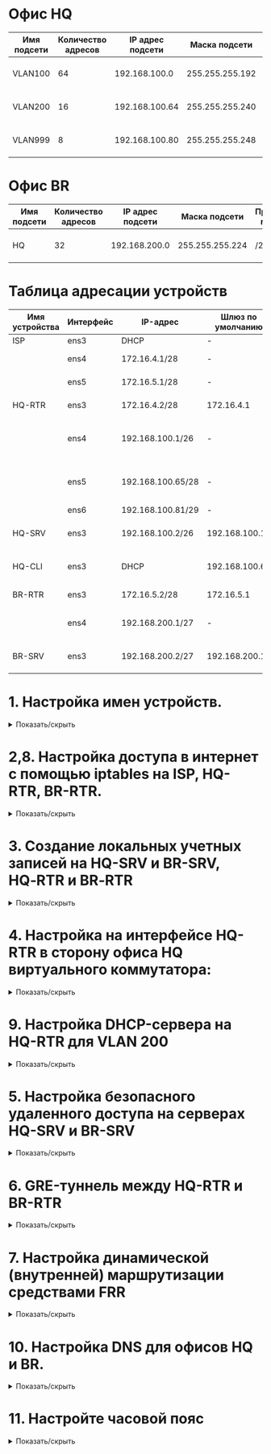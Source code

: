 # Офис HQ
Имя подсети | Количество адресов | IP адрес подсети  | Маска подсети      | Префикс маски | Диапазон адресов
----------- | ------------------ | ----------------- | ------------------ | ------------- | -------------------------------------
VLAN100     | 64                 | 192.168.100.0     | 255.255.255.192    | /26           | 192.168.100.1 - 192.168.100.62
VLAN200     | 16                 | 192.168.100.64    | 255.255.255.240    | /28           | 192.168.100.65 - 192.168.100.78
VLAN999     | 8                  | 192.168.100.80    | 255.255.255.248    | /29           | 192.168.100.81 - 192.168.100.86

# Офис BR
Имя подсети | Количество адресов | IP адрес подсети  | Маска подсети      | Префикс маски | Диапазон адресов
----------- | ------------------ | ----------------- | ------------------ | ------------- | -------------------------------------
HQ          | 32                 | 192.168.200.0     | 255.255.255.224    | /27           | 192.168.200.1 - 192.168.200.30

# Таблица адресации устройств
| Имя устройства | Интерфейс | IP-адрес          | Шлюз по умолчанию | Сеть                          |
|----------------|-----------|-------------------|-------------------|-------------------------------|
| ISP            | ens3      | DHCP              | -                 | Internet                      |
|                | ens4      | 172.16.4.1/28     | -                 | ISP_HQ-RTR                    |
|                | ens5      | 172.16.5.1/28     | -                 | ISP_BR-RTR                    |
| HQ-RTR         | ens3      | 172.16.4.2/28     | 172.16.4.1        | ISP_HQ-RTR                    |
|                | ens4      | 192.168.100.1/26  | -                 | HQ-RTR_HQ-SRV (VLAN100)       |
|                | ens5      | 192.168.100.65/28 | -                 | HQ-RTR_HQ-CLI (VLAN200)       |
|                | ens6      | 192.168.100.81/29 | -                 | VLAN999                       |
| HQ-SRV         | ens3      | 192.168.100.2/26  | 192.168.100.1     | HQ-RTR_HQ-SRV                 |
| HQ-CLI         | ens3      | DHCP              | 192.168.100.65    | HQ-RTR_HQ-CLI                 |
| BR-RTR         | ens3      | 172.16.5.2/28     | 172.16.5.1        | ISP_BR-RTR                    |
|                | ens4      | 192.168.200.1/27  | -                 | BR-RTR_BR-SRV                 |
| BR-SRV         | ens3      | 192.168.200.2/27  | 192.168.200.1     | BR-RTR_BR-SRV                 |


# 1. Настройка имен устройств.</summary>

<details>
<summary>Показать/скрыть</summary>
 
  1.1. Изменение файла /etc/hostname
*     sudo nano /etc/hostname

*     isp.au-team.irpo
*     hq-rtr.au-team.irpo
*     hq-srv.au-team.irpo
*     hq-cli.au-team.irpo
*     br-rtr.au-team.irpo
*     br-srv.au-team.irpo

  1.2. Изменение файла /etc/hosts
  
*     sudo nano /etc/hosts

*     127.0.1.1       isp.au-team.irpo
*     127.0.1.1       hq-rtr.au-team.irpo
*     127.0.1.1       hq-srv.au-team.irpo
*     127.0.1.1       hq-cli.au-team.irpo
*     127.0.1.1       br-rtr.au-team.irpo
*     127.0.1.1       br-srv.au-team.irpo

 1.3. Задаем IP адреса сетевым интерфейсам согласно таблицы адресации, nmtui.

Настройка ISP

Internet-ISP ens3 auto
![image](https://github.com/user-attachments/assets/e012e0d8-bca7-4fe3-adcd-38017815dd89)

ISP_HQ-RTR ens4 172.16.4.1/28
![image](https://github.com/user-attachments/assets/7af6319a-6305-4a24-b929-16a23785aab2)

ISP_BR-RTR ens5 172.16.5.1/28
![image](https://github.com/user-attachments/assets/07e3d94e-56ac-418b-8c2b-aa2c48651acd)

Настройка HQ-RTR

ISP_HQ-RTR ens3 172.16.4.2/28 Шлюз 172.16.4.1 Серверы DNS 77.88.8.8
![image](https://github.com/user-attachments/assets/5e7d56e3-e297-4d39-a903-6f47030121fd)

Настройка ens4, ens5, ens6 будет произведена при настройке VLAN

Настройка HQ-SRV

HQ-RTR_HQ-SRV ens3 192.168.100.2/26 Шлюз 192.168.100.1 Серверы DNS 77.88.8.8
![image](https://github.com/user-attachments/assets/9d175cba-ea1b-4b82-82ff-760767cf0edb)

Настройка HQ-CLI

Получает IP – адрес по DHCP
![image](https://github.com/user-attachments/assets/b658b1f5-3131-4959-855f-11508b948bd7)


Настройка BR-RTR

ISP-BR-RTR ens3 172.16.5.2/28 Шлюз 172.16.5.1 Серверы DNS 77.88.8.8
![image](https://github.com/user-attachments/assets/fd020c4c-97a9-4134-b3b1-29a23fdaa1a6)

BR-RTR-BR-SRV ens4 192.168.200.1/27
![image](https://github.com/user-attachments/assets/b4d39c1d-2e3e-4525-99a9-5328e1ab0599)

Настройка BR-SRV

BR-RTR_BR-SRV ens3 192.168.200.2/27 Шлюз 192.168.200.1
![image](https://github.com/user-attachments/assets/fde2d2d3-d96d-4dfa-a8ab-54ade00a5f00)

Проверить результат настройки IP-адресов можно с помощью команд:

*     ip –c a
*     ip –c –br a

1.4 Маршрутизация транзитных IP-пакетов

Включить пересылку пакетов между интерфейсами на ISP, HQ-RTR, BR-RTR.
*     nano /etc/sysctl.conf
net.ipv4.ip_forward=1
*     sysctl -p
</details>


# 2,8. Настройка доступа в интернет с помощью iptables на ISP, HQ-RTR, BR-RTR.
<details>
<summary>Показать/скрыть</summary>

*     iptables -t nat -A POSTROUTING -o ens3 -j MASQUERADE

Сохранение iptables‑правил

*     apt update

*     apt install iptables-persistent

Если впоследствии потребуется сохранить изменённые правила:

*     sudo iptables-save | sudo tee /etc/iptables/rules.v4

Проверка iptables‑правил:

*     sudo iptables -t nat -L -n -v
</details>

# 3. Создание локальных учетных записей на HQ-SRV и BR-SRV, HQ‑RTR и BR‑RTR
<details>
<summary>Показать/скрыть</summary>
 
Создание локальных учетных записей на серверах HQ-SRV и BR-SRV.

*     sudo useradd sshuser -u 1010 -U
*     sudo passwd sshuser
*     P@ssw0rd

Предоставление прав sudo без запроса пароля

*     sudo usermod -aG sudo sshuser

*     sudo visudo

*     sshuser ALL=(ALL) NOPASSWD: ALL

Выполняем вход под пользователем sshuser и выполняем sudo -i

Создание пользователя net_admin на маршрутизаторах HQ‑RTR и BR‑RTR

*     sudo useradd net_admin -U

*     sudo passwd net_admin

*     P@$$word

Предоставление привилегий sudo без запроса пароля

*     sudo usermod -aG sudo net_admin

*     sudo visudo

*     net_admin ALL=(ALL) NOPASSWD: ALL
</details>

# 4. Настройка на интерфейсе HQ-RTR в сторону офиса HQ виртуального коммутатора:
<details>
<summary>Показать/скрыть</summary>
 
4.1. Установка необходимых пакетов

*     sudo apt update

*     sudo apt install -y openvswitch-switch isc-dhcp-server

4.2. Запуск и автозапуск службы Open vSwitch

*     sudo systemctl enable --now openvswitch-switch

4.3. Создание виртуального коммутатора (моста) и настройка VLAN

*     sudo ovs-vsctl add-br hq-sw

Добавляем физические интерфейсы с VLAN-тегированием:

*     sudo ovs-vsctl add-port hq-sw ens4 tag=100

*     sudo ovs-vsctl add-port hq-sw ens5 tag=200

*     sudo ovs-vsctl add-port hq-sw ens6 tag=999

4.4. Добавление внутренних портов (internal) для управления VLAN

*     sudo ovs-vsctl add-port hq-sw vlan100 tag=100 -- set interface vlan100 type=internal

*     sudo ovs-vsctl add-port hq-sw vlan200 tag=200 -- set interface vlan200 type=internal

*     sudo ovs-vsctl add-port hq-sw vlan999 tag=999 -- set interface vlan999 type=internal

4.5. Включение моста и внутренних интерфейсов

*     sudo ip link set hq-sw up

*     sudo ip link set vlan100 up

*     sudo ip link set vlan200 up

*     sudo ip link set vlan999 up

4.6. Назначение IP-адресов внутренним портам

*     sudo ip addr add 192.168.100.1/26 dev vlan100

*     sudo ip addr add 192.168.100.65/28 dev vlan200

*     sudo ip addr add 192.168.100.81/29 dev vlan999

4.7. Автоматизация сохранения настроек Open vSwitch после перезагрузки
   
Скрипт восстановления конфигурации
*     cd /usr/local/sbin
*     wget https://raw.githubusercontent.com/kir450/D/main/ovs-persistent.sh

Сохраните файл и сделайте его исполняемым:

*     sudo chmod +x ovs-persistent.sh

Создание systemd‑сервиса

*     cd /etc/systemd/system

*     wget https://raw.githubusercontent.com/kir450/D/main/ovs-persistent.service

Сохраните файл, затем выполните:

*     sudo systemctl daemon-reload

*     sudo systemctl enable ovs-persistent.service

*     sudo systemctl start ovs-persistent.service

Теперь при каждой загрузке системы скрипт автоматически восстановит нужную конфигурацию.
</details>

# 9. Настройка DHCP-сервера на HQ-RTR для VLAN 200
<details>
<summary>Показать/скрыть</summary>
 
Указание интерфейса для DHCP

*     sudo nano /etc/default/isc-dhcp-server

INTERFACES="vlan200"

Конфигурация файла dhcpd.conf

*     sudo nano /etc/dhcp/dhcpd.conf

*     subnet 192.168.100.64 netmask 255.255.255.240 {
          range 192.168.100.66 192.168.100.78;
          option routers 192.168.100.65; 
          option subnet-mask 255.255.255.240;
          option domain-name-servers 77.88.8.8 ;
          option broadcast-address 192.168.100.79;
          default-lease-time 600;
          max-lease-time 7200;
      }

Перезапуск DHCP-сервера

*     sudo systemctl restart isc-dhcp-server

Автозапуск сервиса isc-dhcp-server

*     sudo systemctl enable isc-dhcp-server
</details>

# 5. Настройка безопасного удаленного доступа на серверах HQ-SRV и BR-SRV
<details>
<summary>Показать/скрыть</summary>
 
Редактирование файла конфигурации SSH

*     sudo nano /etc/ssh/sshd_config

Заменить порт по умолчанию:

Port 2024

Ограничение количества попыток авторизации:

MaxAuthTries 2

Настройка баннера:

Banner /etc/ssh-banner

*     /etc/ssh-banner

*     sudo nano /etc/ssh-banner
  
Впишите строку:
  
    ********************************************
    *                                          *
    *          Authorized access only          *
    *                                          *
    ********************************************
    
Разрешение подключения только для пользователя sshuser:

*     AllowUsers sshuser

Перезапуск SSH-сервера

*     sudo systemctl restart sshd


Проверка настроек:

С другого устройства (например, с HQ‑CLI) выполните подключение к серверу по порту 2024:

ssh -p 2024 sshuser@192.168.100.2
</details>

# 6. GRE-туннель между HQ-RTR и BR-RTR
<details>
<summary>Показать/скрыть</summary>
 
Настройка HQ-RT, nmtui
![image](https://github.com/user-attachments/assets/91dae2e8-518d-46cd-ba7d-78894d895776)


Для корректной работы протокола динамической маршрутизации требуется увеличить параметр TTL на интерфейсе туннеля:

*     nmcli connection modify tun1 ip-tunnel.ttl 64

Активируем (перезагружаем) интерфейс tun1

Настройка BR-RTR
![image](https://github.com/user-attachments/assets/bf1c59f4-6f7d-4082-976e-6d4f4c0401b4)
</details>

# 7. Настройка динамической (внутренней) маршрутизации средствами FRR
<details>
<summary>Показать/скрыть</summary>
 
*     apt update && apt install -y frr

*     sed -i 's/ospfd=no/ospfd=yes/' /etc/frr/daemons

Заменить содержимое /etc/frr/frr.conf на HQ-RTR:

    frr version 7.5.1
    frr defaults traditional
    hostname br-rtr.au-team.irpo
    log syslog informational
    no ipv6 forwarding
    service integrated-vtysh-config
    !
    interface tun1
    ip ospf authentication message-digest
    ip ospf message-digest-key 1 md5 Test123
    !
    router ospf
    network 10.10.0.0/30 area 0
    network 192.168.200.0/27 area 0
    area 0 authentication message-digest
    !
    line vty
    !

Заменить содержимое /etc/frr/frr.conf на BR-RTR:

    frr version 7.5.1
    frr defaults traditional
    hostname hq-rtr.au-team.irpo
    log syslog informational
    no ipv6 forwarding
    service integrated-vtysh-config
    !
    interface tun1
    ip ospf authentication message-digest
    ip ospf message-digest-key 1 md5 Test123
    !
    router ospf
    network 10.10.0.0/30 area 0
    network 192.168.100.0/26 area 0
    network 192.168.100.64/28 area 0
    area 0 authentication message-digest
    !
    line vty
    !


Перезагрузка:
*     systemctl restart frr

Проверка:     
*     vtysh -c "show ip ospf neighbor"
*     vtysh -c "show ip route"

Просмотр текущей конфигурации:

*     vtysh -c "show running-config"
</details>

# 10. Настройка DNS для офисов HQ и BR.
<details>
<summary>Показать/скрыть</summary>

1. Установка необходимых пакетов
   
1.1. Обновите список пакетов и установите bind9, bind9utils, dnsutils:

*     sudo apt update
*     sudo apt install -y bind9 bind9utils dnsutils

2. Настройка глобальных опций BIND
   
2.1. Откройте и отредактируйте файл /etc/bind/named.conf.options:

*     sudo nano /etc/bind/named.conf.options
  
2.2. Пример содержимого:

    options {
        directory "/var/cache/bind";

        recursion yes;

        forwarders {
             77.88.8.8;
             8.8.8.8;
        };

        dnssec-validation no;

        listen-on port 53 { 
             127.0.0.1; 
             192.168.100.0/26; 
             192.168.100.64/28; 
             192.168.200.0/27; 
        };
        listen-on-v6 { none; };

        allow-query { any; };

        auth-nxdomain no;
    };


  3. Настройка зон (прямая и обратная)
     
3.1. Определение зон в named.conf.local

*     sudo nano /etc/bind/named.conf.local
  
Добавьте определения для прямой зоны au-team.irpo и обратной зоны (192.168.100.x):

    // Прямая зона для домена au-team.irpo
    zone "au-team.irpo" {
        type master;
        file "/etc/bind/master/au-team.db";
    };

    // Обратная зона для 192.168.100.x
    zone "100.168.192.in-addr.arpa" {
        type master;
        file "/etc/bind/master/au-team_rev.db";
    };

Сохраните изменения.

3.2. Создание каталога для файлов зон

*     sudo mkdir -p /etc/bind/master

3.3. Прямая зона: au-team.db

Создайте файл зоны, например, скопировав шаблон:

*     sudo cp /etc/bind/db.local /etc/bind/master/au-team.db
*     sudo nano /etc/bind/master/au-team.db

Пример содержимого (au-team.db):

    $TTL 1D
    @       IN      SOA     au-team.irpo. root.au-team.irpo. (
                            0       ; Serial
                            1D      ; Refresh
                            1H      ; Retry
                            1W      ; Expire
                            3H )    ; Minimum


    @       IN      NS      au-team.irpo.
    au-team.irpo.   IN      A       192.168.100.2
    hq-rtr          IN      A       192.168.100.1
    hq-srv          IN      A       192.168.100.2
    hq-cli          IN      A       192.168.100.66
    br-rtr          IN      A       192.168.200.1
    br-srv          IN      A       192.168.200.2
    wiki            IN      CNAME   hq-rtr.au-team.irpo.
    moodle          IN      CNAME   hq-rtr.au-team.irpo.

Сохраните файл.

3.4. Обратная зона: au-team_rev.db

Создайте (или скопируйте) файл:

*     sudo cp /etc/bind/db.127 /etc/bind/master/au-team_rev.db
*     sudo nano /etc/bind/master/au-team_rev.db

Пример содержимого (au-team_rev.db):

    $TTL 1D
    @       IN      SOA     au-team.irpo. root.au-team.irpo. (
                            0       ; Serial
                            1D      ; Refresh
                            1H      ; Retry
                            1W      ; Expire
                            3H )    ; Minimum

    @       IN      NS      au-team.irpo.
    1       IN      PTR     hq-rtr.au-team.irpo.
    2       IN      PTR     hq-srv.au-team.irpo.
    66      IN      PTR     hq-cli.au-team.irpo.



3.5. Права и владельцы

*     sudo chown -R bind:bind /etc/bind/master
*     sudo chmod 0640 /etc/bind/master/*

4.1. Проверка синтаксиса и перезапуск

*     sudo named-checkconf

Если нет ошибок, команда не выведет ничего.

Проверка зон:

*     sudo named-checkzone au-team.irpo /etc/bind/master/au-team.db
*     sudo named-checkzone 100.168.192.in-addr.arpa /etc/bind/master/au-team_rev.db

Перезапуск BIND9:

*     sudo systemctl restart bind9
*     sudo systemctl enable bind9

5. Настройка клиентов

5.1. HQ‑SRV (DNS-сервер)

Убедитесь, что сам HQ‑SRV использует свой IP как DNS-сервер (192.168.100.2).
![image](https://github.com/user-attachments/assets/1a65eafc-0233-4a9c-bca2-349770dd8074)

5.2. BR‑SRV

Укажите в настройках сетевого интерфейса (через nmtui), что DNS-сервер – 192.168.100.2.
![image](https://github.com/user-attachments/assets/84a4ef15-5927-44ed-9b55-a98fcca0ff50)

5.3. HQ‑CLI

Если HQ‑CLI получает адреса по DHCP, настройте DHCP-сервер так, чтобы он выдавал 192.168.100.2 в качестве DNS.
![image](https://github.com/user-attachments/assets/ff16bef4-8d39-42c5-8732-dc7f0e00df4c)


6. Тестирование
   
Проверяем работу DNS на HQ-SRV с BR-SRV с помощью команды host

*     ping -c4 au-team.irpo

Прямая зона

*     host hq-rtr.au-team.irpo
      host br-rtr.au-team.irpo
      host hq-srv.au-team.irpo
      host hq-cli.au-team.irpo
      host br-srv.au-team.irpo
      host moodle.au-team.irpo
      host wiki.au-team.irpo

Обратная зона

*     host 192.168.100.1
      host 192.168.100.2
      host 192.168.100.66

Проверка работоспособности DNS с помощью nslookup

*     apt update && apt install dnsutils

*     nslookup hq-rtr.au-team.irpo
      nslookup wiki.au-team.irpo

*     nslookup 192.168.100.2
      nslookup 192.168.100.66

*     ping hq-cli.au-team.irpo
      ping hq-rtr.au-team.irpo
      ping wiki.au-team.irpo
</details>

# 11. Настройте часовой пояс
<details>
<summary>Показать/скрыть</summary>
 
Настроим Московский часовой пояс (UTC +3):

*     timedatectl set-timezone Europe/Moscow

Проверка:

*     timedatectl
  
Список доступных часовых поясов можно посмотреть командой

*     ls /usr/share/zoneinfo/

Посмотреть список регионов и городов

*     ls /usr/share/zoneinfo/Europe/

Для изменения даты и времени используется команда:

timedatectl set-time "<дата> <время>

*     timedatectl set-time "2024-01-01 00:00:00"
</details>
